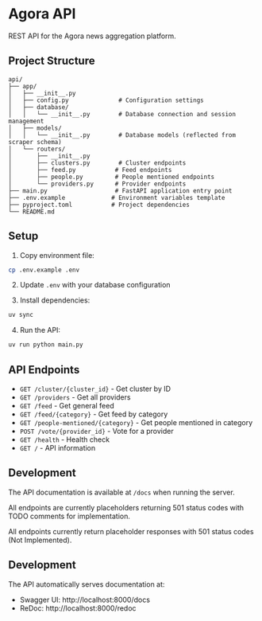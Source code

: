 # Agora API

REST API for the Agora news aggregation platform.

## Project Structure

```
api/
├── app/
│   ├── __init__.py
│   ├── config.py              # Configuration settings
│   ├── database/
│   │   └── __init__.py        # Database connection and session management
│   ├── models/
│   │   └── __init__.py        # Database models (reflected from scraper schema)
│   └── routers/
│       ├── __init__.py
│       ├── clusters.py        # Cluster endpoints
│       ├── feed.py           # Feed endpoints
│       ├── people.py         # People mentioned endpoints
│       └── providers.py      # Provider endpoints
├── main.py                   # FastAPI application entry point
├── .env.example             # Environment variables template
├── pyproject.toml           # Project dependencies
└── README.md
```

## Setup

1. Copy environment file:

```bash
cp .env.example .env
```

2. Update `.env` with your database configuration

3. Install dependencies:

```bash
uv sync
```

4. Run the API:

```bash
uv run python main.py
```

## API Endpoints

- `GET /cluster/{cluster_id}` - Get cluster by ID
- `GET /providers` - Get all providers
- `GET /feed` - Get general feed
- `GET /feed/{category}` - Get feed by category
- `GET /people-mentioned/{category}` - Get people mentioned in category
- `POST /vote/{provider_id}` - Vote for a provider
- `GET /health` - Health check
- `GET /` - API information

## Development

The API documentation is available at `/docs` when running the server.

All endpoints are currently placeholders returning 501 status codes with TODO comments for implementation.

All endpoints currently return placeholder responses with 501 status codes (Not Implemented).

## Development

The API automatically serves documentation at:

- Swagger UI: http://localhost:8000/docs
- ReDoc: http://localhost:8000/redoc
